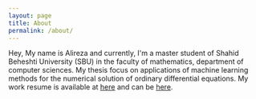 ```yaml
---
layout: page
title: About
permalink: /about/
---
```


Hey, My name is Alireza and currently, I'm a master student of Shahid Beheshti University (SBU) in the faculty of mathematics, department of computer sciences. My thesis focus on applications of machine learning methods for the numerical solution of ordinary differential equations. My work resume is available at [here](/pages/cv/index.html) and can be [here](/pages/cv/AlirezaAfzalAghaei-resume.pdf).

